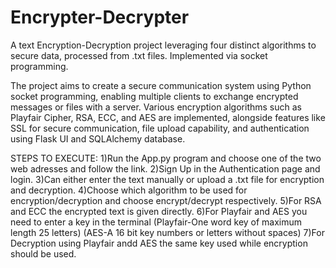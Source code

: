 # Encrypter-Decrypter
 A text Encryption-Decryption project leveraging four distinct algorithms to secure data, processed from .txt files. Implemented via socket programming.

The project aims to create a secure communication system using Python socket programming, enabling multiple clients to exchange encrypted messages or files with a server. Various encryption algorithms such as Playfair Cipher, RSA, ECC, and AES are implemented, alongside features like SSL for secure communication, file upload capability, and authentication using Flask UI and SQLAlchemy database.


STEPS TO EXECUTE:
1)Run the App.py program and choose one of the two web adresses and follow the link.
2)Sign Up in the Authentication page and  login.
3)Can either enter the text manually or upload a .txt file for encryption and decryption.
4)Choose which algorithm to be used for encryption/decryption and choose encrypt/decrypt respectively.
5)For RSA and ECC the encrypted text is given directly.
6)For Playfair and AES you need to enter a key in the terminal
(Playfair-One word key of maximum length 25 letters)
(AES-A 16 bit key numbers or letters without spaces)
7)For Decryption using Playfair andd AES the same key used while encryption should be used.


